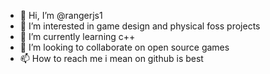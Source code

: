 - 👋 Hi, I’m @rangerjs1
- 👀 I’m interested in game design and physical foss projects
- 🌱 I’m currently learning c++
- 💞️ I’m looking to collaborate on open source games
- 📫 How to reach me i mean on github is best

<!---
rangerjs1/rangerjs1 is a ✨ special ✨ repository because its `README.md` (this file) appears on your GitHub profile.
You can click the Preview link to take a look at your changes.
--->
